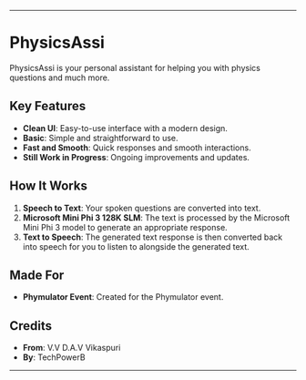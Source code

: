 
---

# PhysicsAssi

PhysicsAssi is your personal assistant for helping you with physics questions and much more.

## Key Features

- **Clean UI**: Easy-to-use interface with a modern design.
- **Basic**: Simple and straightforward to use.
- **Fast and Smooth**: Quick responses and smooth interactions.
- **Still Work in Progress**: Ongoing improvements and updates.

## How It Works

1. **Speech to Text**: Your spoken questions are converted into text.
2. **Microsoft Mini Phi 3 128K SLM**: The text is processed by the Microsoft Mini Phi 3 model to generate an appropriate response.
3. **Text to Speech**: The generated text response is then converted back into speech for you to listen to alongside the generated text.

## Made For

- **Phymulator Event**: Created for the Phymulator event.

## Credits

- **From**: V.V D.A.V Vikaspuri
- **By**: TechPowerB

---
